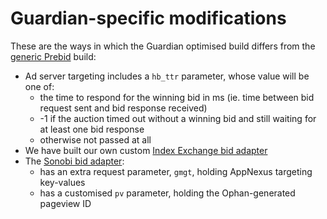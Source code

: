 # Guardian-specific modifications
These are the ways in which the Guardian optimised build differs from the [generic Prebid](https://github.com/prebid/Prebid.js) build:
* Ad server targeting includes a `hb_ttr` parameter, whose value will be one of:
    * the time to respond for the winning bid in ms (ie. time between bid request sent and bid response received)
    * -1 if the auction timed out without a winning bid and still waiting for at least one bid response 
    * otherwise not passed at all
* We have built our own custom [Index Exchange bid adapter](https://github.com/guardian/Prebid.js/blob/guardian-optimised-build/modules/guIndexExchangeBidAdapter.js) 
* The [Sonobi bid adapter](https://github.com/guardian/Prebid.js/blob/guardian-optimised-build/modules/sonobiBidAdapter.js):
    * has an extra request parameter, `gmgt`, holding AppNexus targeting key-values
    * has a customised `pv` parameter, holding the Ophan-generated pageview ID
